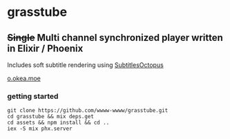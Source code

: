 # grasstube
## ~~Single~~ Multi channel synchronized player written in Elixir / Phoenix

Includes soft subtitle rendering using [SubtitlesOctopus](https://github.com/Dador/JavascriptSubtitlesOctopus)

[o.okea.moe](https://o.okea.moe)

### getting started

```
git clone https://github.com/wwww-wwww/grasstube.git
cd grasstube && mix deps.get
cd assets && npm install && cd ..
iex -S mix phx.server
```
